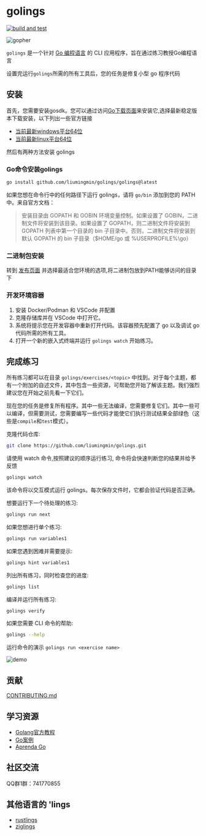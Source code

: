# golings

[![build and test](https://github.com/mauricioabreu/golings/actions/workflows/test.yml/badge.svg)](https://github.com/mauricioabreu/golings/actions/workflows/test.yml)

![gopher](misc/gopher-dance.gif)

`golings` 是一个针对 [Go 编程语言](https://go.dev/) 的 CLI 应用程序，旨在通过练习教授Go编程语言

设置完运行`golings`所需的所有工具后，您的任务是修复小型 go 程序代码

## 安装

首先，您需要安装gosdk。您可以通过访问[Go下载页面](https://golang.google.cn/dl/)来安装它,选择最新稳定版本下载安装，以下列出一些官方链接

* [当前最新windows平台64位](https://golang.google.cn/dl/go1.21.7.windows-amd64.zip)
* [当前最新linux平台64位](https://golang.google.cn/dl/go1.21.7.linux-amd64.tar.gz)


然后有两种方法安装 golings

### Go命令安装golings

```sh
go install github.com/liumingmin/golings/golings@latest
```

如果您想在命令行中的任何路径下运行 golings，请将 `go/bin` 添加到您的 PATH 中。来自官方文档：

> 安装目录由 GOPATH 和 GOBIN 环境变量控制。如果设置了 GOBIN，二进制文件将安装到该目录。如果设置了 GOPATH，则二进制文件将安装到 GOPATH 列表中第一个目录的 bin 子目录中。否则，二进制文件将安装到默认 GOPATH 的 bin 子目录（$HOME/go 或 %USERPROFILE%\go）

### 二进制包安装

转到 [发布页面](https://github.com/liumingmin/golings/releases) 并选择最适合您环境的选项,将二进制包放到PATH能够访问的目录下

### 开发环境容器

1. 安装 Docker/Podman 和 VSCode 并配置
1. 克隆存储库并在 VSCode 中打开它。
1. 系统将提示您在开发容器中重新打开代码。该容器预先配置了 go 以及调试 go 代码所需的所有工具。
1. 打开一个新的嵌入式终端并运行 `golings watch` 开始练习。

## 完成练习

所有练习都可以在目录 `golings/exercises/<topic>` 中找到。对于每个主题，都有一个附加的自述文件，其中包含一些资源，可帮助您开始了解该主题。我们强烈建议您在开始之前先看一下它们。


现在您的任务是修复所有程序。其中一些无法编译，您需要修复它们。其中一些可以编译，但需要测试，您需要编写一些代码才能使它们执行测试结果全部绿色（这些是`compile`和`test`模式）。

克隆代码仓库:

```sh
git clone https://github.com/liumingmin/golings.git
```

请使用 watch 命令,按照建议的顺序运行练习, 命令将会快速判断您的结果并给予反馈

```sh
golings watch
```

该命令将以交互模式运行 golings。每次保存文件时，它都会验证代码是否正确。

想要运行下一个待处理的练习:

```sh
golings run next
```

如果您想进行单个练习:

```sh
golings run variables1
```

如果您遇到困难并需要提示:

```sh
golings hint variables1
```

列出所有练习，同时检查您的进度:

```sh
golings list
```

编译并运行所有练习:

```sh
golings verify
```

如果您需要 CLI 命令的帮助:

```sh
golings --help
```

运行命令的演示 `golings run <exercise name>`

![demo](misc/demo.gif)

## 贡献

[CONTRIBUTING.md](./CONTRIBUTING.md)

## 学习资源

* [Golang官方教程](https://go.dev/doc/tutorial/)
* [Go案例](https://gobyexample.com)
* [Aprenda Go](https://www.youtube.com/playlist?list=PLCKpcjBB_VlBsxJ9IseNxFllf-UFEXOdg)

## 社区交流
QQ群1群：741770855

## 其他语言的 'lings

* [rustlings](https://github.com/rust-lang/rustlings)
* [ziglings](https://github.com/ratfactor/ziglings)
